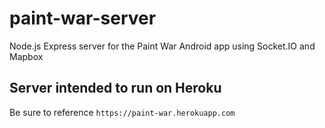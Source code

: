 # paint-war-server
Node.js Express server for the Paint War Android app using Socket.IO and Mapbox

## Server intended to run on Heroku
Be sure to reference
```https://paint-war.herokuapp.com```
